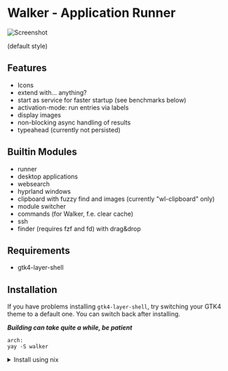 # Walker - Application Runner

![Screenshot](https://github.com/abenz1267/walker/blob/master/screenshot.png?raw=true)

(default style)

## Features

- Icons
- extend with... anything?
- start as service for faster startup (see benchmarks below)
- activation-mode: run entries via labels
- display images
- non-blocking async handling of results
- typeahead (currently not persisted)

## Builtin Modules

- runner
- desktop applications
- websearch
- hyprland windows
- clipboard with fuzzy find and images (currently "wl-clipboard" only)
- module switcher
- commands (for Walker, f.e. clear cache)
- ssh
- finder (requires fzf and fd) with drag&drop

## Requirements

- gtk4-layer-shell

## Installation

If you have problems installing `gtk4-layer-shell`, try switching your GTK4 theme to a default one. You can switch back after installing.

**_Building can take quite a while, be patient_**

```
arch:
yay -S walker
```

<details>
<summary>Install using nix</summary>

You have two options of installing walker using nix.

1.  Using the package exposed by this flake

    1. Add to your flake `inputs.walker.url = "github:abenz1267/walker";`
    2. Add `inputs.walker.packages.<system>.default` to `environment.systemPackages` or `home.packages`

2.  Using the home-manager module exposed by this flake 1. Add to your flake `inputs.walker.url = "github:abenz1267/walker";` 2. Add `imports = [inputs.walker.homeManagerModules.walker];` into your home-manager config 3. Configure walker using:

    ````nix
    programs.walker = {
    enabled = true;
    runAsService = true;

            # All options from the config.json can be used here.
            config = {
              placeholder = "Example";
              fullscreen = true;
              list = {
                height = 200;
              };
              modules = [
                {
                  name = "websearch";
                  prefix = "?";
                }
                {
                  name = "switcher";
                  prefix = "/";
                }
              ];
            };

            # If this is not set the default styling is used.
            style = ''
              * {
                color: #dcd7ba;
              }
            '';
          };
        ```

    </details>
    ````

## Config & Style

Default config will be put into `$HOME/.config/walker/`.

See `config/config.default.json` and `ui/style.default.css`. Styling is done via GTK CSS.

Definition for modules:

```go
type Module struct {
	Prefix            string `json:"prefix,omitempty"`
	Name              string `json:"name,omitempty"`
	Src               string `json:"src,omitempty"`
	Cmd               string `json:"cmd,omitempty"`
	Transform         bool   `json:"transform,omitempty"`
	History           bool   `json:"history,omitempty"`
	SwitcherExclusive bool   `json:"switcher_exclusive,omitempty"`
}
```

## Usage SSH Module

In the searchbar type in: `<host> <username>`. Select the host you want. Enter.

## Styling with typeahead enabled

If you have typeahead enabled, make sure that your `#search` has no background, so the typeahead is readable.

## Providing your own modules

If you want to extend walker with your own modules, you can do that in the config.

```json
{
  "external": [
    {
      "prefix": "!",
      "name": "mymodule",
      "src": "node /path/to/myscript.js"
    }
  ]
}
```

Your plugin simply needs to return json with the following format:

```go
type Entry struct {
	Label             string       `json:"label,omitempty"`
	Sub               string       `json:"sub,omitempty"`
	Exec              string       `json:"exec,omitempty"`
	RawExec           []string     `json:"raw_exec,omitempty"`
	Terminal          bool         `json:"terminal,omitempty"`
	Piped             Piped        `json:"piped,omitempty"`
	Icon              string       `json:"icon,omitempty"`
	IconIsImage       bool         `json:"icon_is_image,omitempty"`
	Image             string       `json:"image,omitempty"`
	HideText          bool         `json:"hide_text,omitempty"`
	Categories        []string     `json:"categories,omitempty"`
	Searchable        string       `json:"searchable,omitempty"`
	Class             string       `json:"class,omitempty"`
	History           bool         `json:"history,omitempty"`
	HistoryIdentifier string       `json:"history_identifier,omitempty"`
	Matching          MatchingType `json:"matching,omitempty"`
	RecalculateScore  bool         `json:"recalculate_score,omitempty"`
	ScoreFinal        float64      `json:"score_final,omitempty"`
	ScoreFuzzy        int          `json:"score_fuzzy,omitempty"`
	Used              int          `json:"-"`
	DaysSinceUsed     int          `json:"-"`
	LastUsed          time.Time    `json:"-"`
}
```

F.e.:

```json
[
  {
    "label": "First Item",
    "exec": "remindme in 1s test",
    "searchable": "first item"
  }
]
```

You can also do:

```json
{
  "name": "filesystem",
  "prefix": "/",
  "src": "fd --base-directory /home/andrej/ %TERM%",
  "cmd": "xdg-open file://%RESULT%",
  "transform": true
}
```

### Dynamic Styling

The window and items will have a class based on the source. Selecting an item will change the windows class to the current selections source. Using a prefix will apply that sources classes to the window.

F.e. search = `!somecommand` => `#window.runner`

### Starting as service

Start with `walker --gapplication-service` to start in service-mode. Calling `walker` normally afterwards should be rather fast.

## Keybinds

AM = Activation Mode

| Key                                                                     | Description                        |
| ----------------------------------------------------------------------- | ---------------------------------- |
| `Enter`                                                                 | activate selection                 |
| `Shift+Enter`                                                           | activate selection without closing |
| `Ctrl+j` (if ActivationMode is disabled), `Down`, `Tab`                 | next entry                         |
| `Ctrl+k` (if ActivationMode is disabled), `Up`, `LEFT_TAB` (shift+tab?) | previous entry                     |
| `Escape`                                                                | close                              |
| `Ctrl`                                                                  | start AM                           |
| in AM: `<label>`                                                        | activate item                      |
| in AM: Hold `Shift+<label>`                                             | activate item (don't close)        |
| in AM: `Escape`                                                         | stop AM                            |

### Activation Mode

Activation-Mode can be triggered by holding `LCtrl`. The window will get an additional class `activation` you can use for styling. While activated, you can run items by pressing their respective label. This only works for the top 8 items.

## Startup "Benchmarks"

System: Arch Linux, Hyprland, Amd 7950x, 32gb DDR5-6000, SSD

Measured time is until the focus is in the search-bar and you can type.

| Mode         | Startup time                                     |
| ------------ | ------------------------------------------------ |
| normal       | 37ms                                             |
| with service | < 500µs / (2.3ms when input needs to be cleared) |

## FAQ

### "lockfile exists" - i can't run Walker.

This happens if Walker get's closed unexpectedly, f.e. via SIGKILL. Remove `/tmp/walker.lock` manually and try again.
